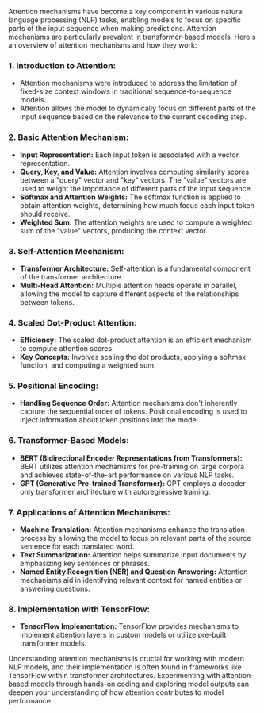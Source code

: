 Attention mechanisms have become a key component in various natural language processing (NLP) tasks, enabling models to focus on specific parts of the input sequence when making predictions. Attention mechanisms are particularly prevalent in transformer-based models. Here's an overview of attention mechanisms and how they work:
 
### 1. **Introduction to Attention:**
   - Attention mechanisms were introduced to address the limitation of fixed-size context windows in traditional sequence-to-sequence models.
   - Attention allows the model to dynamically focus on different parts of the input sequence based on the relevance to the current decoding step.

### 2. **Basic Attention Mechanism:**
   - **Input Representation:** Each input token is associated with a vector representation.
   - **Query, Key, and Value:** Attention involves computing similarity scores between a "query" vector and "key" vectors. The "value" vectors are used to weight the importance of different parts of the input sequence.
   - **Softmax and Attention Weights:** The softmax function is applied to obtain attention weights, determining how much focus each input token should receive.
   - **Weighted Sum:** The attention weights are used to compute a weighted sum of the "value" vectors, producing the context vector.

### 3. **Self-Attention Mechanism:**
   - **Transformer Architecture:** Self-attention is a fundamental component of the transformer architecture.
   - **Multi-Head Attention:** Multiple attention heads operate in parallel, allowing the model to capture different aspects of the relationships between tokens.

### 4. **Scaled Dot-Product Attention:**
   - **Efficiency:** The scaled dot-product attention is an efficient mechanism to compute attention scores.
   - **Key Concepts:** Involves scaling the dot products, applying a softmax function, and computing a weighted sum.

### 5. **Positional Encoding:**
   - **Handling Sequence Order:** Attention mechanisms don't inherently capture the sequential order of tokens. Positional encoding is used to inject information about token positions into the model.

### 6. **Transformer-Based Models:**
   - **BERT (Bidirectional Encoder Representations from Transformers):** BERT utilizes attention mechanisms for pre-training on large corpora and achieves state-of-the-art performance on various NLP tasks.
   - **GPT (Generative Pre-trained Transformer):** GPT employs a decoder-only transformer architecture with autoregressive training.

### 7. **Applications of Attention Mechanisms:**
   - **Machine Translation:** Attention mechanisms enhance the translation process by allowing the model to focus on relevant parts of the source sentence for each translated word.
   - **Text Summarization:** Attention helps summarize input documents by emphasizing key sentences or phrases.
   - **Named Entity Recognition (NER) and Question Answering:** Attention mechanisms aid in identifying relevant context for named entities or answering questions.

### 8. **Implementation with TensorFlow:**
   - **TensorFlow Implementation:** TensorFlow provides mechanisms to implement attention layers in custom models or utilize pre-built transformer models.

Understanding attention mechanisms is crucial for working with modern NLP models, and their implementation is often found in frameworks like TensorFlow within transformer architectures. Experimenting with attention-based models through hands-on coding and exploring model outputs can deepen your understanding of how attention contributes to model performance.
